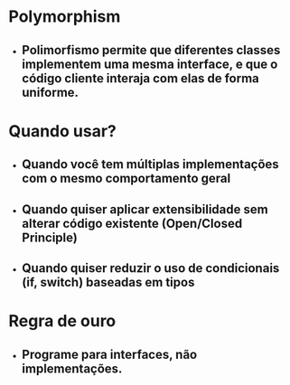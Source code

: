 # Polymorphism

- ## Polimorfismo permite que diferentes classes implementem uma mesma interface, e que o código cliente interaja com elas de forma uniforme.

# Quando usar?

- ## Quando você tem múltiplas implementações com o mesmo comportamento geral
- ## Quando quiser aplicar extensibilidade sem alterar código existente (Open/Closed Principle)
- ## Quando quiser reduzir o uso de condicionais (if, switch) baseadas em tipos

# Regra de ouro

- ## Programe para interfaces, não implementações.
